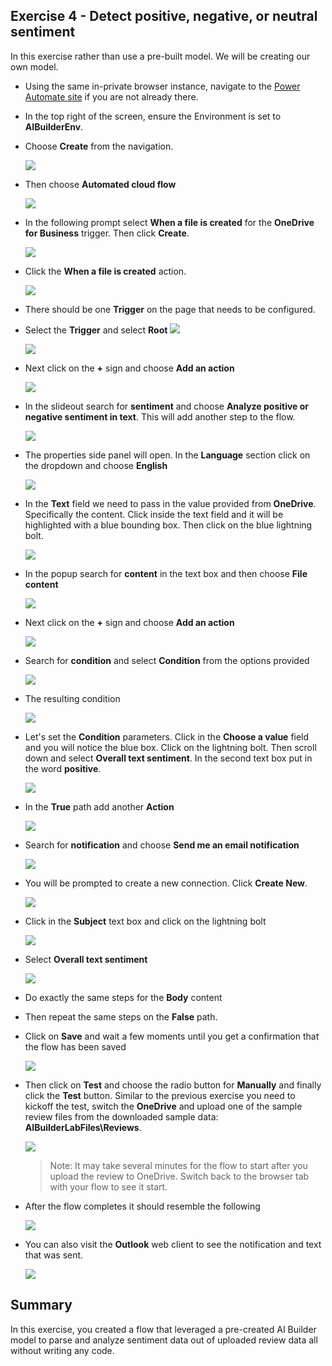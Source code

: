 ## Exercise 4 - Detect positive, negative, or neutral sentiment

In this exercise rather than use a pre-built model. We will be creating our own model.

- Using the same in-private browser instance, navigate to the [Power Automate site](https://make.powerautomate.com/) if you are not already there. 


- In the top right of the screen, ensure the Environment is set to **AIBuilderEnv**.


- Choose **Create** from the navigation. 

    ![](images/create.png)
    
- Then choose **Automated cloud flow**

    ![](images/autocloudflow.png)
    
- In the following prompt select **When a file is created** for the **OneDrive for Business** trigger. Then click **Create**.

    ![](images/onedrive3.png)

- Click the **When a file is created** action.

    ![](images/when-file-created.png)

- There should be one **Trigger** on the page that needs to be configured.

- Select the **Trigger** and select **Root**
    ![](images/select-root.png)

    ![](images/rootselected.png)
    
- Next click on the **+** sign and choose **Add an action**

    ![](images/addaction.png)
    
- In the slideout search for **sentiment** and choose **Analyze positive or negative sentiment in text**. This will add another step to the flow.

    ![](images/sentiment2.png)

- The properties side panel will open. In the **Language** section click on the dropdown and choose **English**

    ![](images/english.png)
    
- In the **Text** field we need to pass in the value provided from **OneDrive**. Specifically the content. Click inside the text field and it will be highlighted with a blue bounding box. Then click on the blue lightning bolt.

    ![](images/lightning.png)
    
- In the popup search for **content** in the text box and then choose **File content**

    ![](images/filecontent.png)
    
- Next click on the **+** sign and choose **Add an action**

    ![](images/add-action-sentiment.png)
    
- Search for **condition** and select **Condition** from the options provided

    ![](images/condition.png)
    
- The resulting condition

    ![](images/condition2.png)
    
- Let's set the **Condition** parameters. Click in the **Choose a value** field and you will notice the blue box. Click on the lightning bolt. Then scroll down and select **Overall text sentiment**. In the second text box put in the word **positive**.

    ![](images/overallsentiment.png)
    
- In the **True** path add another **Action**

    ![](images/addactiontrue.png)
    
- Search for **notification** and choose **Send me an email notification**

    ![](images/emailnotification.png)
    
- You will be prompted to create a new connection. Click **Create New**.

    ![](images/notification-connection.png)

- Click in the **Subject** text box and click on the lightning bolt

    ![](images/subject.png)
    
- Select **Overall text sentiment**

    ![](images/overallsentiment2.png)
    
- Do exactly the same steps for the **Body** content

- Then repeat the same steps on the **False** path.

- Click on **Save** and wait a few moments until you get a confirmation that the flow has been saved

    ![](images/readytotest.png)
    
- Then click on **Test** and choose the radio button for **Manually** and finally click the **Test** button. Similar to the previous exercise you need to kickoff the test, switch the **OneDrive** and upload one of the sample review files from the downloaded sample data: **AIBuilderLabFiles\Reviews**.

    ![](images/test.png)

    > Note: It may take several minutes for the flow to start after you upload the review to OneDrive. Switch back to the browser tab with your flow to see it start.

- After the flow completes it should resemble the following

    ![](images/completed1.png)
    
- You can also visit the **Outlook** web client to see the notification and text that was sent.

    ![](images/mixed.png)


## Summary

In this exercise, you created a flow that leveraged a pre-created AI Builder model to parse and analyze sentiment data out of uploaded review data all without writing any code.